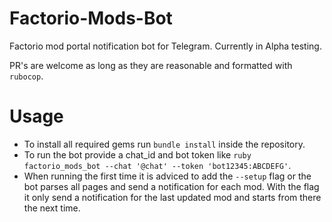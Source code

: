 # Factorio-Mods-Bot

Factorio mod portal notification bot for Telegram.
Currently in Alpha testing.

PR's are welcome as long as they are reasonable and formatted with ``rubocop``.

# Usage

* To install all required gems run `bundle install` inside the repository.
* To run the bot provide a chat_id and bot token like `ruby factorio_mods_bot --chat '@chat' --token 'bot12345:ABCDEFG'`.
* When running the first time it is adviced to add the `--setup` flag or the bot parses all pages and send a notification for each mod. With the flag it only send a notification for the last updated mod and starts from there the next time.
